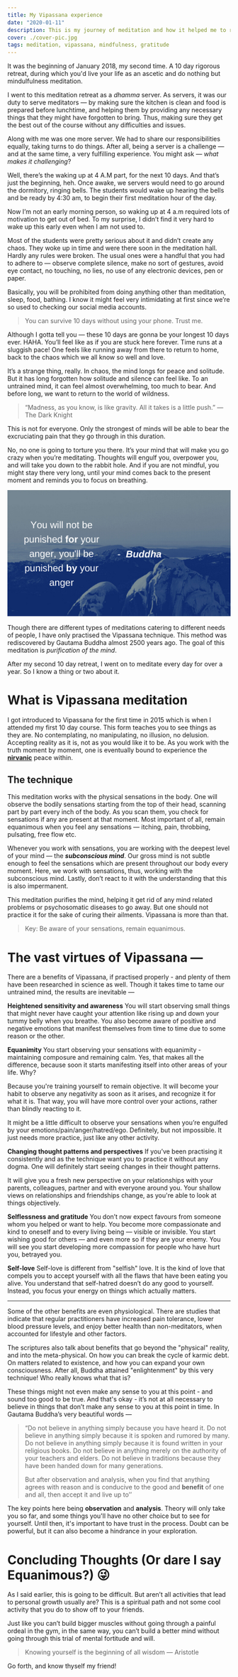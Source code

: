 ```yaml
---
title: My Vipassana experience
date: "2020-01-11"
description: This is my journey of meditation and how it helped me to realize the imporatnce of it and shaped some of my values and perception of the world.
cover: ./cover-pic.jpg
tags: meditation, vipassana, mindfulness, gratitude
---
```


It was the beginning of January 2018, my second time. A 10 day rigorous retreat, during which you'd live your life as an ascetic and do nothing but mindulfulness meditation.

I went to this meditation retreat as a  _dhamma_  server. As servers, it was our duty to serve meditators — by making sure the kitchen is clean and food is prepared before lunchtime, and helping them by providing any necessary things that they might have forgotten to bring. Thus, making sure they get the best out of the course without any difficulties and issues.

Along with me was one more server. We had to share our responsibilities equally, taking turns to do things. After all, being a server is a challenge — and at the same time, a very fulfilling experience. You might ask —  _what makes it challenging_?

Well, there’s the waking up at 4 A.M part, for the next 10 days. And that’s just the beginning, heh. Once awake, we servers would need to go around the dormitory, ringing bells. The students would wake up hearing the bells and be ready by 4:30 am, to begin their first meditation hour of the day.

Now I’m not an early morning person, so waking up at 4 a.m required lots of motivation to get out of bed. To my surprise, I didn’t find it very hard to wake up this early even when I am not used to.

Most of the students were pretty serious about it and didn’t create any chaos. They woke up in time and were there soon in the meditation hall. Hardly any rules were broken. The usual ones were a handful that you had to adhere to — observe complete silence, make no sort of gestures, avoid eye contact, no touching, no lies, no use of any electronic devices, pen or paper.

Basically, you will be prohibited from doing anything other than meditation, sleep, food, bathing. I know it might feel very intimidating at first since we’re so used to checking our social media accounts.

> You can survive 10 days without using your phone. Trust me.

Although I gotta tell you — these 10 days are gonna be your longest 10 days ever. HAHA. You’ll feel like as if you are stuck here forever. Time runs at a sluggish pace! One feels like running away from there to return to home, back to the chaos which we all know so well and love.

It’s a strange thing, really. In chaos, the mind longs for peace and solitude. But it has long forgotten how solitude and silence can feel like. To an untrained mind, it can feel almost overwhelming, too much to bear. And before long, we want to return to the world of wildness.

> “Madness, as you know, is like gravity. All it takes is a little push.” — The Dark Knight

This is not for everyone. Only the strongest of minds will be able to bear the excruciating pain that they go through in this duration.

No, no one is going to torture you there. It’s your mind that will make you go crazy when you’re meditating. Thoughts will engulf you, overpower you, and will take you down to the rabbit hole. And if you are not mindful, you might stay there very long, until your mind comes back to the present moment and reminds you to focus on breathing.

![buddha_quote](./buddha_quote.png)

Though there are different types of meditations catering to different needs of people, I have only practised the Vipassana technique. This method was rediscovered by Gautama Buddha almost 2500 years ago. The goal of this meditation is  _purification of the mind_.

After my second 10 day retreat, I went on to meditate every day for over a year. So I know a thing or two about it.

# What is Vipassana meditation

I got introduced to Vipassana for the first time in 2015 which is when I attended my first 10 day course. This form teaches you to see things as they are. No contemplating, no manipulating, no illusion, no delusion. Accepting reality as it is, not as you would like it to be. As you work with the truth moment by moment, one is eventually bound to experience the  [**nirvanic**](https://www.dictionary.com/browse/nirvanic)  peace within.

## The technique

This meditation works with the physical sensations in the body. One will observe the bodily sensations starting from the top of their head, scanning part by part every inch of the body. As you scan them, you check for sensations if any are present at that moment. Most important of all, remain equanimous when you feel any sensations — itching, pain, throbbing, pulsating, free flow etc.

Whenever you work with sensations, you are working with the deepest level of your mind — the  **_subconscious mind_**. Our gross mind is not subtle enough to feel the sensations which are present throughout our body every moment. Here, we work with sensations, thus, working with the subconscious mind. Lastly, don’t react to it with the understanding that this is also impermanent.

This meditation purifies the mind, helping it get rid of any mind related problems or psychosomatic diseases to go away. But one should not practice it for the sake of curing their ailments. Vipassana is more than that.

> Key: Be aware of your sensations, remain equanimous.

# The vast virtues of Vipassana —

There are a benefits of Vipassana, if practised properly - and plenty of them have been researched in science as well. Though it takes time to tame our untrained mind, the results are inevitable —

**Heightened sensitivity and awareness**
You will start observing small things that might never have caught your attention like rising up and down your tummy belly when you breathe.  You also become aware of positive and negative emotions that manifest themselves from time to time due to some reason or the other.

**Equanimity**
 You start observing your sensations with equanimity - maintaining composure and remaining calm. Yes, that makes all the difference, because soon it starts manifesting itself into other areas of your life. Why?

Because you're training yourself to remain objective. It will become your habit to observe any negativity as soon as it arises, and recognize it for what it is. That way, you will have more control over your actions, rather than blindly reacting to it.
 
It might be a little difficult to observe your sensations when you’re engulfed by your emotions/pain/anger/hatred/ego. Definitely, but not impossible. It just needs more practice, just like any other activity.

**Changing thought patterns and perspectives**
If you’ve been practising it consistently and as the technique want you to practice it without any dogma. One will definitely start seeing changes in their thought patterns.

It will give you a fresh new perspective on your relationships with your parents, colleagues, partner and with everyone around you. Your shallow views on relationships and friendships change, as you're able to look at things objectively.

**Selflessness and gratitude**
You don’t now expect favours from someone whom you helped or want to help. You become more compassionate and kind to oneself and to every living being — visible or invisible. You start wishing good for others — and even more so if they are your enemy. You will see you start developing more compassion for people who have hurt you, betrayed you.

**Self-love**
Self-love is different from "selfish" love. It is the kind of love that compels you to accept yourself with all the flaws that have been eating you alive. You understand that self-hatred doesn’t do any good to yourself. Instead, you focus your energy on things which actually matters.

---

Some of the other benefits are even physiological. There are studies that indicate that regular practitioners have increased pain tolerance, lower blood pressure levels, and enjoy better health than non-meditators, when accounted for lifestyle and other factors.

The scriptures also talk about benefits that go beyond the "physical" reality, and into the meta-physical. On how you can break the cycle of karmic debt. On matters related to existence, and how you can expand your own consciousness. After all, Buddha attained "enlightenment" by this very technique! Who really knows what that is?

These things might not even make any sense to you at this point - and sound too good to be true. And that's okay - it’s not at all necessary to believe in things that don’t make any sense to you at this point in time. In Gautama Buddha’s very beautiful words —

> “Do not believe in anything simply because you have heard it. Do not believe in anything simply because it is spoken and rumored by many. Do not believe in anything simply because it is found written in your religious books. Do not believe in anything merely on the authority of your teachers and elders. Do not believe in traditions because they have been handed down for many generations.
> 
> But after observation and analysis, when you find that anything agrees with reason and is conducive to the good and  **benefit**  of one and all, then accept it and live up to’’

 The key points here being **observation** and **analysis**. Theory will only take you so far, and some things you'll have no other choice but to see for yourself. Until then, it's important to have trust in the process. Doubt can be powerful, but it can also become a hindrance in your exploration.

# Concluding Thoughts (Or dare I say Equanimous?) 😜

As I said earlier, this is going to be difficult. But aren’t all activities that lead to personal growth usually are? This is a spiritual path and not some cool activity that you do to show off to your friends.

Just like you can’t build bigger muscles without going through a painful ordeal in the gym, in the same way, you can’t build a better mind without going through this trial of mental fortitude and will.

> Knowing yourself is the beginning of all wisdom — Aristotle

Go forth, and know thyself my friend!



